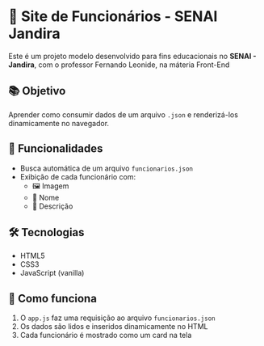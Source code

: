 # 💼 Site de Funcionários - SENAI Jandira

Este é um projeto modelo desenvolvido para fins educacionais no **SENAI - Jandira**, com o professor Fernando Leonide, na máteria Front-End

## 📚 Objetivo
Aprender como consumir dados de um arquivo `.json` e renderizá-los dinamicamente no navegador.

## 🚀 Funcionalidades
- Busca automática de um arquivo `funcionarios.json`
- Exibição de cada funcionário com:
  - 🖼️ Imagem
  - 👤 Nome
  - 📝 Descrição

## 🛠️ Tecnologias
- HTML5
- CSS3
- JavaScript (vanilla)

## 🔄 Como funciona
1. O `app.js` faz uma requisição ao arquivo `funcionarios.json`
2. Os dados são lidos e inseridos dinamicamente no HTML
3. Cada funcionário é mostrado como um card na tela
